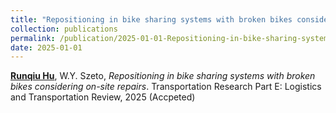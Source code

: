 ```yaml
---
title: "Repositioning in bike sharing systems with broken bikes considering on-site repairs"
collection: publications
permalink: /publication/2025-01-01-Repositioning-in-bike-sharing-systems-with-broken-bikes-considering-on-site-repairs
date: 2025-01-01
---
```

**<u>Runqiu Hu</u>**, W.Y. Szeto, *Repositioning in bike sharing systems with broken bikes considering on-site repairs*. Transportation Research Part E: Logistics and Transportation Review, 2025 (Accpeted)
